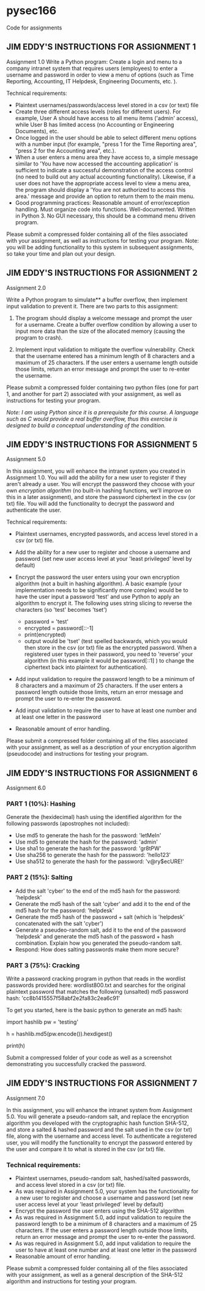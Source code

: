 # pysec166
Code for assignments
## JIM EDDY'S INSTRUCTIONS FOR ASSIGNMENT 1
Assignment 1.0
Write a Python program: Create a login and menu to a company intranet system that requires users (employees) to enter a username and password in order to view a menu of options (such as Time Reporting, Accounting, IT Helpdesk, Engineering Documents, etc. ). 

Technical requirements:

- Plaintext usernames/passwords/access level stored in a csv (or text) file
- Create three different access levels (roles for different users). For example, User A should have access to all menu items ('admin' access), while User B has limited access (no Accounting or Engineering Documents), etc. 
- Once logged in the user should be able to select different menu options with a number input (for example, "press 1 for the Time Reporting area", "press 2 for the Accounting area", etc.).
- When a user enters a menu area they have access to, a simple message similar to 'You have now accessed the accounting application' is sufficient to indicate a successful demonstration of the access control (no need to build out any actual accounting functionality). Likewise, if a user does not have the appropriate access level to view a menu area, the program should display a 'You are not authorized to access this area.' message and provide an option to return them to the main menu.
- Good programming practices: Reasonable amount of error/exception handling. Must organize code into functions. Well-documented. Written in Python 3. No GUI necessary, this should be a command menu driven program.

Please submit a compressed folder containing all of the files associated with your assignment, as well as instructions for testing your program. Note: you will be adding functionality to this system in subsequent assignments, so take your time and plan out your design.

## JIM EDDY'S INSTRUCTIONS FOR ASSIGNMENT 2
Assignment 2.0

Write a Python program to simulate** a buffer overflow, then implement input validation to prevent it. There are two parts to this assignment:

1. The program should display a welcome message and prompt the user for a username. Create a buffer overflow condition by allowing a user to input more data than the size of the allocated memory (causing the program to crash). 

2. Implement input validation to mitigate the overflow vulnerability. Check that the username entered has a minimum length of 8 characters and a maximum of 25 characters. If the user enters a username length outside those limits, return an error message and prompt the user to re-enter the username. 

Please submit a compressed folder containing two python files (one for part 1, and another for part 2) associated with your assignment, as well as instructions for testing your program.

*Note: I am using Python since it is a prerequisite for this course. A language such as C would provide a real buffer overflow, thus this exercise is designed to build a conceptual understanding of the condition.*

## JIM EDDY'S INSTRUCTIONS FOR ASSIGNMENT 5

Assignment 5.0

In this assignment, you will enhance the intranet system you created in Assignment 1.0. You will add the ability for a new user to register if they aren't already a user. You will encrypt the password they choose with your own *encryption algorithm* (no built-in hashing functions, we'll improve on this in a later assignment), and store the password ciphertext in the csv (or txt) file. You will add the functionality to decrypt the password and authenticate the user.

Technical requirements:

- Plaintext usernames, encrypted passwords, and access level stored in a csv (or txt) file.
- Add the ability for a new user to register and choose a username and password (set new user access level at your 'least privileged' level by default)
- Encrypt the password the user enters using your own encryption algorithm (not a built in hashing algorithm). A basic example (your implementation needs to be significantly more complex) would be to have the user input a password 'test' and use Python to apply an algorithm to encrypt it. The following uses string slicing to reverse the characters (so 'test' becomes 'tset')

	- password = 'test'
	- encrypted = password[::-1]
	- print(encrypted)
	- output would be 'tset' (test spelled backwards, which you would then store in the csv (or txt) file as the encrypted password. When a registered user types in their password, you need to 'reverse' your algorithm (in this example it would be password[::1] ) to change the ciphertext back into plaintext for authentication).

- Add input validation to require the password length to be a minimum of 8 characters and a maximum of 25 characters. If the user enters a password length outside those limits, return an error message and prompt the user to re-enter the password. 
- Add input validation to require the user to have at least one number and at least one letter in the password
- Reasonable amount of error handling.

Please submit a compressed folder containing all of the files associated with your assignment, as well as a description of your encryption algorithm (pseudocode) and instructions for testing your program.

## JIM EDDY'S INSTRUCTIONS FOR ASSIGNMENT 6

Assignment 6.0

### PART 1 (10%): Hashing

Generate the (hexidecimal) hash using the identified algorithm for the following passwords (apostrophes not included):

- Use md5 to generate the hash for the password: 'letMeIn'
- Use md5 to generate the hash for the password: 'admin'
- Use sha1 to generate the hash for the password: 'gr8tPW'
- Use sha256 to generate the hash for the password: 'hello123'
- Use sha512 to generate the hash for the password: 'v@ry$ecURE!'

### PART 2 (15%): Salting

- Add the salt 'cyber' to the end of the md5 hash for the password: 'helpdesk'
- Generate the md5 hash of the salt 'cyber' and add it to the end of the md5 hash for the password: 'helpdesk'
- Generate the md5 hash of the password + salt (which is 'helpdesk' concatenated with the salt 'cyber')
- Generate a pseudeo-random salt, add it to the end of the password 'helpdesk' and generate the md5 hash of the password + hash combination. Explain how you generated the pseudo-random salt.
- Respond: How does salting passwords make them more secure?

### PART 3 (75%): Cracking

Write a password cracking program in python that reads in the wordlist passwords provided here: wordlist800.txt
 and searches for the original plaintext password that matches the following (unsalted) md5 password hash: 'cc8b1415557f58abf2e2fa83c2ea6c91'

To get you started, here is the basic python to generate an md5 hash:

import hashlib
pw = 'testing'

h = hashlib.md5(pw.encode()).hexdigest()

print(h)


Submit a compressed folder of your code as well as a screenshot demonstrating you successfully cracked the password. 

## JIM EDDY'S INSTRUCTIONS FOR ASSIGNMENT 7

Assignment 7.0

In this assignment, you will enhance the intranet system from Assignment 5.0. You will generate a pseudo-random salt, and replace the encryption algorithm you developed with the cryptographic hash function SHA-512, and store a salted & hashed password and the  salt used in the csv (or txt) file, along with the username and access level. To authenticate a registered user, you will modify the functionality to encrypt the password entered by the user and compare it to what is stored in the csv (or txt) file.

### Technical requirements:

- Plaintext usernames, pseudo-random salt, hashed/salted passwords, and access level stored in a csv (or txt) file.
- As was required in Assignment 5.0, your system has the functionality for a new user to register and choose a username and password (set new user access level at your 'least privileged' level by default)
- Encrypt the password the user enters using the SHA-512 algorithm
- As was required in Assignment 5.0, add input validation to require the password length to be a minimum of 8 characters and a maximum of 25 characters. If the user enters a password length outside those limits, return an error message and prompt the user to re-enter the password. 
- As was required in Assignment 5.0, add input validation to require the user to have at least one number and at least one letter in the password
- Reasonable amount of error handling.

Please submit a compressed folder containing all of the files associated with your assignment, as well as a general description of the SHA-512 algorithm and instructions for testing your program.